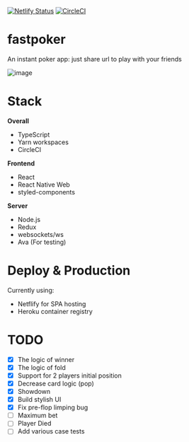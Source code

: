 [![Netlify Status](https://api.netlify.com/api/v1/badges/a26fd5c9-6123-475c-ba6c-1d6493c5eb66/deploy-status)](https://app.netlify.com/sites/fastpoker/deploys)
[![CircleCI](https://circleci.com/gh/acro5piano/fastpoker.svg?style=svg)](https://circleci.com/gh/acro5piano/fastpoker)

# fastpoker

An instant poker app: just share url to play with your friends

![image](https://user-images.githubusercontent.com/10719495/79309275-001b3a00-7f35-11ea-8b69-2bcc474165e5.jpg)

# Stack

**Overall**

- TypeScript
- Yarn workspaces
- CircleCI

**Frontend**

- React
- React Native Web
- styled-components

**Server**

- Node.js
- Redux
- websockets/ws
- Ava (For testing)

# Deploy & Production

Currently using:

- Netflify for SPA hosting
- Heroku container registry

# TODO

- [x] The logic of winner
- [x] The logic of fold
- [x] Support for 2 players initial position
- [x] Decrease card logic (pop)
- [x] Showdown
- [x] Build stylish UI
- [x] Fix pre-flop limping bug
- [ ] Maximum bet
- [ ] Player Died
- [ ] Add various case tests
